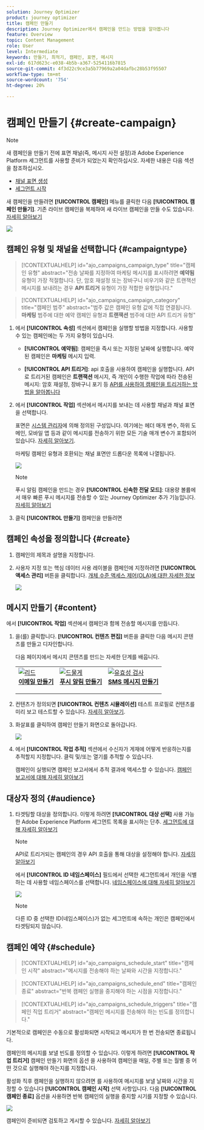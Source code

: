 ```yaml
---
solution: Journey Optimizer
product: journey optimizer
title: 캠페인 만들기
description: Journey Optimizer에서 캠페인을 만드는 방법을 알아봅니다
feature: Overview
topic: Content Management
role: User
level: Intermediate
keywords: 만들기, 최적기, 캠페인, 표면, 메시지
exl-id: 617d623c-e038-4b5b-a367-5254116b7815
source-git-commit: 4f3d22c9ce3a5b77969a2a04dafbc28b53f95507
workflow-type: tm+mt
source-wordcount: '754'
ht-degree: 20%

---
```


# 캠페인 만들기 {#create-campaign}

>[!NOTE]
>
>새 캠페인을 만들기 전에 표면 채널(즉, 메시지 사전 설정)과 Adobe Experience Platform 세그먼트를 사용할 준비가 되었는지 확인하십시오. 자세한 내용은 다음 섹션을 참조하십시오.
>
>* [채널 표면 생성](../configuration/channel-surfaces.md)
>* [세그먼트 시작](../segment/about-segments.md)


새 캠페인을 만들려면 **[!UICONTROL 캠페인]** 메뉴를 클릭한 다음 **[!UICONTROL 캠페인 만들기]**. 기존 라이브 캠페인을 복제하여 새 라이브 캠페인을 만들 수도 있습니다. [자세히 알아보기](modify-stop-campaign.md#duplicate)

![](assets/create-campaign.png)

## 캠페인 유형 및 채널을 선택합니다 {#campaigntype}

>[!CONTEXTUALHELP]
>id="ajo_campaigns_campaign_type"
>title="캠페인 유형"
>abstract="전송 날짜를 지정하여 마케팅 메시지를 표시하려면 **예약됨** 유형이 가장 적절합니다. 단, 암호 재설정 또는 장바구니 비우기와 같은 트랜잭션 메시지를 보내려는 경우 **API 트리거** 유형이 가장 적합한 유형입니다."

>[!CONTEXTUALHELP]
>id="ajo_campaigns_campaign_category"
>title="캠페인 범주"
>abstract="범주 값은 캠페인 유형 값에 직접 연결됩니다. **마케팅** 범주에 대한 예약 캠페인 유형과 **트랜잭션** 범주에 대한 API 트리거 유형"

1. 에서 **[!UICONTROL 속성]** 섹션에서 캠페인을 실행할 방법을 지정합니다. 사용할 수 있는 캠페인에는 두 가지 유형이 있습니다.

   * **[!UICONTROL 예약됨]**: 캠페인을 즉시 또는 지정된 날짜에 실행합니다. 예약된 캠페인은 **마케팅** 메시지 입력.

   * **[!UICONTROL API 트리거]**: api 호출을 사용하여 캠페인을 실행합니다. API로 트리거된 캠페인은 **트랜잭션** 메시지, 즉 개인이 수행한 작업에 따라 전송된 메시지: 암호 재설정, 장바구니 포기 등 [API를 사용하여 캠페인을 트리거하는 방법을 알아봅니다](api-triggered-campaigns.md)

1. 에서 **[!UICONTROL 작업]** 섹션에서 메시지를 보내는 데 사용할 채널과 채널 표면을 선택합니다.

   표면은 [시스템 관리자](../start/path/administrator.md)에 의해 정의된 구성입니다. 여기에는 헤더 매개 변수, 하위 도메인, 모바일 앱 등과 같이 메시지를 전송하기 위한 모든 기술 매개 변수가 포함되어 있습니다. [자세히 알아보기](../configuration/channel-surfaces.md).

   마케팅 캠페인 유형과 호환되는 채널 표면만 드롭다운 목록에 나열됩니다.

   ![](assets/create-campaign-action.png)

   >[!NOTE]
   >
   >푸시 알림 캠페인을 만드는 경우 **[!UICONTROL 신속한 전달 모드]**: 대용량 볼륨에서 매우 빠른 푸시 메시지를 전송할 수 있는 Journey Optimizer 추가 기능입니다. [자세히 알아보기](../push/create-push.md#rapid-delivery)

1. 클릭 **[!UICONTROL 만들기]** 캠페인을 만들려면

## 캠페인 속성을 정의합니다 {#create}

1. 캠페인의 제목과 설명을 지정합니다.

   <!--To test the content of your message, toggle the **[!UICONTROL Content experiment]** option on. This allows you to test multiple variables of a delivery on populations samples, in order to define which treatment has the biggest impact on the targeted population.[Learn more about content experiment](../campaigns/content-experiment.md).-->

1. 사용자 지정 또는 핵심 데이터 사용 레이블을 캠페인에 지정하려면 **[!UICONTROL 액세스 관리]** 버튼을 클릭합니다. [개체 수준 액세스 제어(OLA)에 대한 자세한 정보](../administration/object-based-access.md)

   ![](assets/create-campaign-properties.png)

## 메시지 만들기 {#content}

에서 **[!UICONTROL 작업]** 섹션에서 캠페인과 함께 전송할 메시지를 만듭니다.

1. 을(를) 클릭합니다. **[!UICONTROL 컨텐츠 편집]** 버튼을 클릭한 다음 메시지 콘텐츠를 만들고 디자인합니다.

   다음 페이지에서 메시지 콘텐츠를 만드는 자세한 단계를 배웁니다.

   <table style="table-layout:fixed">
    <tr style="border: 0;">
    <td>
    <a href="../email/create-email.md">
    <img alt="리드" src="../assets/do-not-localize/email.jpg">
    </a>
    <div><a href="../email/create-email.md"><strong>이메일 만들기</strong>
    </div>
    <p>
    </td>
    <td>
    <a href="../push/create-push.md">
      <img alt="드물게" src="../assets/do-not-localize/push.jpg">
    </a>
    <div>
    <a href="../push/create-push.md"><strong>푸시 알림 만들기</strong></a>
    </div>
    <p>
    </td>
    <td>
    <a href="../sms/create-sms.md">
      <img alt="유효성 검사" src="../assets/do-not-localize/sms.jpg">
    </a>
    <div>
    <a href="../sms/create-sms.md"><strong>SMS 메시지 만들기</strong></a>
    </div>
    <p>
    </td>
    </tr>
    </table>

1. 컨텐츠가 정의되면 **[!UICONTROL 컨텐츠 시뮬레이션]** 테스트 프로필로 컨텐츠를 미리 보고 테스트할 수 있습니다. [자세히 알아보기](../email/preview.md).

1. 화살표를 클릭하여 캠페인 만들기 화면으로 돌아갑니다.

   ![](assets/create-campaign-design.png)

1. 에서 **[!UICONTROL 작업 추적]** 섹션에서 수신자가 게재에 어떻게 반응하는지를 추적할지 지정합니다. 클릭 및/또는 열기를 추적할 수 있습니다.

   캠페인이 실행되면 캠페인 보고서에서 추적 결과에 액세스할 수 있습니다. [캠페인 보고서에 대해 자세히 알아보기](../reports/campaign-global-report.md)

## 대상자 정의 {#audience}

1. 타겟팅할 대상을 정의합니다. 이렇게 하려면 **[!UICONTROL 대상 선택]** 사용 가능한 Adobe Experience Platform 세그먼트 목록을 표시하는 단추. [세그먼트에 대해 자세히 알아보기](../segment/about-segments.md)

   >[!NOTE]
   >
   >API로 트리거되는 캠페인의 경우 API 호출을 통해 대상을 설정해야 합니다. [자세히 알아보기](api-triggered-campaigns.md)

   에서 **[!UICONTROL ID 네임스페이스]** 필드에서 선택한 세그먼트에서 개인을 식별하는 데 사용할 네임스페이스를 선택합니다. [네임스페이스에 대해 자세히 알아보기](../event/about-creating.md#select-the-namespace)

   ![](assets/create-campaign-namespace.png)

   >[!NOTE]
   >
   >다른 ID 중 선택한 ID(네임스페이스)가 없는 세그먼트에 속하는 개인은 캠페인에서 타겟팅되지 않습니다.

   <!--If you are are creating an API-triggered campaign, the **[!UICONTROL cURL request]** section allows you to retrieve the **[!UICONTROL Campaign ID]** to use in the API call. [Learn more](api-triggered-campaigns.md)-->

## 캠페인 예약 {#schedule}

>[!CONTEXTUALHELP]
>id="ajo_campaigns_schedule_start"
>title="캠페인 시작"
>abstract="메시지를 전송해야 하는 날짜와 시간을 지정합니다."

>[!CONTEXTUALHELP]
>id="ajo_campaigns_schedule_end"
>title="캠페인 종료"
>abstract="반복 캠페인 실행을 중지해야 하는 시점을 지정합니다."

>[!CONTEXTUALHELP]
>id="ajo_campaigns_schedule_triggers"
>title="캠페인 직업 트리거"
>abstract="캠페인 메시지를 전송해야 하는 빈도를 정의합니다."

기본적으로 캠페인은 수동으로 활성화되면 시작되고 메시지가 한 번 전송되면 종료됩니다.

캠페인의 메시지를 보낼 빈도를 정의할 수 있습니다. 이렇게 하려면 **[!UICONTROL 작업 트리거]** 캠페인 만들기 화면의 옵션 을 사용하여 캠페인을 매일, 주별 또는 월별 중 어떤 것으로 실행해야 하는지를 지정합니다.

활성화 직후 캠페인을 실행하지 않으려면 를 사용하여 메시지를 보낼 날짜와 시간을 지정할 수 있습니다 **[!UICONTROL 캠페인 시작]** 선택 사항입니다. 다음 **[!UICONTROL 캠페인 종료]** 옵션을 사용하면 반복 캠페인의 실행을 중지할 시기를 지정할 수 있습니다.

![](assets/create-campaign-schedule.png)

캠페인이 준비되면 검토하고 게시할 수 있습니다. [자세히 알아보기](review-activate-campaign.md)

